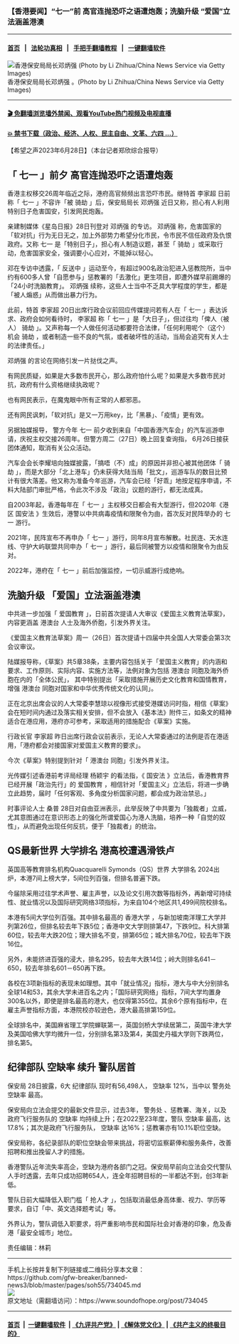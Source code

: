 ### 【香港要闻】“七一”前 高官连抛恐吓之语遭炮轰；洗脑升级 “爱国”立法涵盖港澳
------------------------

#### [首页](https://github.com/gfw-breaker/banned-news3/blob/master/README.md) &nbsp;&nbsp;|&nbsp;&nbsp; [法轮功真相](https://github.com/begood0513/basic/blob/master/README.md)  &nbsp;&nbsp;|&nbsp;&nbsp; [手把手翻墙教程](https://github.com/gfw-breaker/guides/wiki)  &nbsp;&nbsp;|&nbsp;&nbsp; [一键翻墙软件](https://github.com/gfw-breaker/nogfw/blob/master/README.md)  



<div><img alt=" 香港保安局局长邓炳强 (Photo by Li Zhihua/China News Service via Getty Images)" src="https://img.soundofhope.org/2021-12/001-1639115099884.jpg"/>
<br/><figcaption class="caption">
 香港保安局局长邓炳强 。(Photo by Li Zhihua/China News Service via Getty Images)
</figcaption></div><hr/>

#### [ 🎬  免翻墙浏览墙外禁闻、观看YouTube热门视频及电视直播](https://github.com/gfw-breaker/HelloWorld)

#### [ 💥  禁书下载（政治、经济、人权、民主自由、文革、六四 ...）](https://github.com/gfw-breaker/books/blob/master/README.md)

<div><div class="Content__Wrapper sc-1bvya0-0 elmmKw article_body" data-checkusr="" itemprop="articleBody">
 <div id="post_place_1">
 </div>
 <p class="meta-top">
  <span class="meta">
   【希望之声2023年6月28日】（本台记者郑欣综合报导）
  </span>
 </p>
 <h2>
  <strong>
   「
   <ok href="/term/52393">
    七一
   </ok>
   」前夕 高官连抛恐吓之语遭炮轰
  </strong>
 </h2>
 <p>
  香港主权移交26周年临近之际，港府高官频频出言恐吓市民。继特首
  <ok href="/term/100347">
   李家超
  </ok>
  日前称「
  <ok href="/term/52393">
   七一
  </ok>
  」不容许「被
  <ok href="/term/882581">
   骑劫
  </ok>
  」后，保安局局长
  <ok href="/term/200290">
   邓炳强
  </ok>
  近日又称，担心有人利用特别日子危害国安，引发网民炮轰。
 </p>
 <p>
  亲建制媒体《星岛日报》28日刊登对
  <ok href="/term/200290">
   邓炳强
  </ok>
  的专访。
  <ok href="/term/200290">
   邓炳强
  </ok>
  称，危害国家的「软对抗」行为无日无之，加上外部势力希望分化市民，令市民不信任政府及仇恨政府。又称
  <ok href="/term/52393">
   七一
  </ok>
  是「特别日子」，担心有人制造议题，甚至「
  <ok href="/term/882581">
   骑劫
  </ok>
  」或采取行动，危害国家安全，强调要小心应对，不能掉以轻心。
 </p>
 <p>
  邓在专访中透露，「
  <ok href="/term/1010">
   反送中
  </ok>
  」运动至今，有超过900名政治犯进入惩教院所，当中约有600多人曾「自愿参与」惩教署的「去激化」更生项目，即遭外媒早前踢爆的「24小时洗脑教育」。
  <ok href="/term/200290">
   邓炳强
  </ok>
  续称，这些人士当中不乏具大学程度的学生，都是「被人煽惑」从而做出暴力行为。
 </p>
 <p>
  此前，特首
  <ok href="/term/100347">
   李家超
  </ok>
  20日出席行政会议前回应传媒提问若有人在「
  <ok href="/term/52393">
   七一
  </ok>
  」表达诉求、政府会如何看待时，
  <ok href="/term/100347">
   李家超
  </ok>
  称「
  <ok href="/term/52393">
   七一
  </ok>
  」是「大日子」，但过往均「俾人（被人）
  <ok href="/term/882581">
   骑劫
  </ok>
  」。又声称每一个人做任何活动都要符合法律，「任何利用呢个（这个）机会
  <ok href="/term/882581">
   骑劫
  </ok>
  ，或者制造一些不良的气氛，或者破坏性的活动，当局会追究有关人士的法律责任。」
 </p>
 <p>
  <ok href="/term/200290">
   邓炳强
  </ok>
  的言论在网络引发一片挞伐之声。
 </p>
 <p>
  有网民质疑，如果是大多数市民开心，那么政府怕什么呢？如果是大多数市民对抗，政府有什么资格继续执政呢？
 </p>
 <p>
  也有网民表示，在魔鬼眼中所有正常的人都邪恶。
 </p>
 <p>
  还有网民讽刺，「软对抗」是又一万用key，比「黑暴」、「疫情」更有效。
 </p>
 <p>
  另据独媒报导， 警方今年
  <ok href="/term/52393">
   七一
  </ok>
  前夕收到来自「中国香港汽车会」的汽车巡游申请，庆祝主权交接26周年。但警方周二（27日）晚上回复查询指， 6月26日接获团体通知，取消有关公众活动。
 </p>
 <p>
  汽车会会长李耀培向独媒披露，「搞唔（不）成」的原因并非担心被其他团体「
  <ok href="/term/882581">
   骑劫
  </ok>
  」，而是大部分「北上港车」仍未获得大陆当局「批文」，巡游车队的数目比预计有很大落差。他又称为准备今年巡游，汽车会已经「好乖」地按足程序申请，不料大陆部门审批严格，令此次不涉及「政治」议题的游行，都无法成真。
 </p>
 <p>
  自2003年起，香港每年在「
  <ok href="/term/52393">
   七一
  </ok>
  」主权移交日都会有大型游行，但2020年《港区
  <ok href="/term/99050">
   国安法
  </ok>
  》生效后，港警以中共病毒疫情和限聚令为由，首次反对民阵举办的
  <ok href="/term/52393">
   七一
  </ok>
  游行。
 </p>
 <p>
  2021年，民阵宣布不再申办「
  <ok href="/term/52393">
   七一
  </ok>
  」游行，同年8月宣布解散。社民连、天水连线、守护大屿联盟共同申办「
  <ok href="/term/52393">
   七一
  </ok>
  」游行，最后同被警方以疫情和限聚令为由反对。
 </p>
 <p>
  2022年，港府在「
  <ok href="/term/52393">
   七一
  </ok>
  」前后加强监控，一切示威游行成绝响。
 </p>
 <h2>
  <strong>
   洗脑升级 「爱国」立法涵盖港澳
  </strong>
 </h2>
 <p>
  中共进一步加强「
  <ok href="/term/143450">
   爱国教育
  </ok>
  」，日前首次提请人大审议《爱国主义教育法草案》，内容更涵盖
  <ok href="/term/95599">
   港澳台
  </ok>
  人士及海外侨胞，引发外界关注。
 </p>
 <p>
  《爱国主义教育法草案》周一（26日）首次提请十四届中共全国人大常委会第3次会议审议。
 </p>
 <p>
  陆媒报导称，《草案》共5章38条，主要内容包括关于「爱国主义教育」的内涵和要求、工作原则、实际内容、实施方法等，法例对象为包括
  <ok href="/term/95599">
   港澳台
  </ok>
  同胞及海外侨胞在内的「全体公民」， 其中特别提出「采取措施开展历史文化教育和国情教育，增强
  <ok href="/term/95599">
   港澳台
  </ok>
  同胞对国家和中华优秀传统文化的认同」。
 </p>
 <p>
  正在北京出席会议的人大常委李慧琼以视像形式接受港媒访问时指，相信《草案》会在短时间内通过及落实相关安排，但不会放入《基本法》附件三，如条文的精神适合在港应用，港府亦可参考，采取适用的措施配合《草案》实施。
 </p>
 <p>
  行政长官
  <ok href="/term/100347">
   李家超
  </ok>
  昨日出席行政会议前表示，无论人大常委通过的法例是否在港适用，「港府都会对接国家对爱国主义教育的要求」。
 </p>
 <p>
  今次《草案》特别提到针对「
  <ok href="/term/95599">
   港澳台
  </ok>
  同胞」引发外界关注。
 </p>
 <p>
  光传媒引述香港前考评局经理
  <ok href="/term/285145">
   杨颖宇
  </ok>
  的看法指，《
  <ok href="/term/99050">
   国安法
  </ok>
  》立法后，香港教育界已经开展「政治先行」的
  <ok href="/term/143450">
   爱国教育
  </ok>
  ，相信针对「爱国主义」立法后，将进一步确立此趋势，届时「任何客观、多角度分析国家问题，都会成为政治禁忌。」
 </p>
 <p>
  时事评论人士
  <ok href="/term/54977">
   桑普
  </ok>
  28日对自由亚洲表示，此举反映了中共要为「独裁者」立威，尤其意图通过在意识形态上的强化所谓爱国心为港人洗脑，培养一种「自觉的奴性」，从而避免出现任何反抗，便于「独裁者」的统治。
 </p>
 <h2>
  <strong>
   QS最新世界
   <ok href="/term/98560">
    大学排名
   </ok>
   港高校遭遇滑铁卢
  </strong>
 </h2>
 <p>
  英国高等教育排名机构Quacquarelli Symonds（QS）世界
  <ok href="/term/98560">
   大学排名
  </ok>
  2024出炉，本港7间上榜大学，5间位列百强，但排名普遍下跌。
 </p>
 <p>
  今届除采用过往学术声誉、雇主声誉，以及论文引用次数等指标外，再新增可持续性、就业情况以及国际研究网络3项指标，为来自104个地区共1,499间院校排名。
 </p>
 <p>
  本港有5间大学位列百强。其中排名最高的
  <ok href="/term/97508">
   香港大学
  </ok>
  ，与新加坡南洋理工大学并列第26位，但排名较去年下跌5位；香港中文大学则排第47，下跌9位。科大排第60位，较去年大跌20位；理大排名不变，排第65位；城大排名70位，较去年下跌16位。
 </p>
 <p>
  另外，未能挤进百强的浸大，排名295，较去年大跌14位；岭大则排名641－650，较去年排名601－650再下跌。
 </p>
 <p>
  各校在3项新指标的表现未如理想。其中「就业情况」指标，港大与中大分别排名全球14和53，其余大学未进百名之内；「国际研究网络」指标，7间大学均置身300名以外，即使是排名最高的港大，也仅得第355位。其余6个原有指标中，在雇主声誉指标方面，本港院校亦较逊色，港大最高排第159位。
 </p>
 <p>
  全球排名中，美国麻省理工学院蝉联第一，英国剑桥大学续居第二，英国牛津大学及美国哈佛大学均微升一位，分别排名第3及第4，美国史丹福大学则下跌两位，排名第5。
 </p>
 <h2>
  <strong>
   <ok href="/term/186035">
    纪律部队
   </ok>
   <ok href="/term/885434">
    空缺率
   </ok>
   续升 警队居首
  </strong>
 </h2>
 <p>
  保安局 28日披露，6大
  <ok href="/term/186035">
   纪律部队
  </ok>
  现时有56,498人，
  <ok href="/term/885434">
   空缺率
  </ok>
  12%，当中以
  <ok href="/term/552644">
   警务处
  </ok>
  <ok href="/term/885434">
   空缺率
  </ok>
  最高。
 </p>
 <p>
  保安局向立法会提交的最新文件显示，过去3年，
  <ok href="/term/552644">
   警务处
  </ok>
  、惩教署、海关，以及政府飞行服务队的
  <ok href="/term/885434">
   空缺率
  </ok>
  均持续上升；在2022至23年度，警队
  <ok href="/term/885434">
   空缺率
  </ok>
  最高，达17.8%；其次是政府飞行服务队，
  <ok href="/term/885434">
   空缺率
  </ok>
  达16%；惩教署亦有10.1%职位空缺。
 </p>
 <p>
  保安局称，各纪录部队的职位空缺会带来挑战，将密切监察薪俸和服务条件，改善招聘和推出挽留人才的措施。
 </p>
 <p>
  香港警队近年流失率高企，空缺为港府各部门之冠。保安局早前向立法会交代警队人手时透露，去年只成功招聘654人，连全年招聘目标的一半都达不到，创3年新低。
 </p>
 <p>
  警队日前大幅降低入职门槛「
  <ok href="/term/821034">
   抢人才
  </ok>
  」，包括取消最低身高体重、视力、学历等要求，自订「中、英文选择题考试」等。
 </p>
 <p>
  外界认为，警队调低入职要求，将严重影响市民和国际社会对香港的印象，危及香港「最安全城市」地位。
 </p>
 <p class="meta-btm">
  责任编辑：林莉
 </p>
</div>
</div>
<hr/>
手机上长按并复制下列链接或二维码分享本文章：<br/>
https://github.com/gfw-breaker/banned-news3/blob/master/pages/soh55/734045.md <br/>
<a href='https://github.com/gfw-breaker/banned-news3/blob/master/pages/soh55/734045.md'><img src='https://github.com/gfw-breaker/banned-news3/blob/master/pages/soh55/734045.md.png'/></a> <br/>
原文地址（需翻墙访问）：https://www.soundofhope.org/post/734045


------------------------
#### [首页](https://github.com/gfw-breaker/banned-news3/blob/master/README.md) &nbsp;|&nbsp; [一键翻墙软件](https://github.com/gfw-breaker/nogfw/blob/master/README.md) &nbsp;| [《九评共产党》](https://github.com/gfw-breaker/9ping.md/blob/master/README.md#九评之一评共产党是什么) | [《解体党文化》](https://github.com/gfw-breaker/jtdwh.md/blob/master/README.md) | [《共产主义的终极目的》](https://github.com/gfw-breaker/gczydzjmd.md/blob/master/README.md)


<img src='http://gfw-breaker.win/banned-news3/pages/soh55/734045.md' width='0px' height='0px'/>
